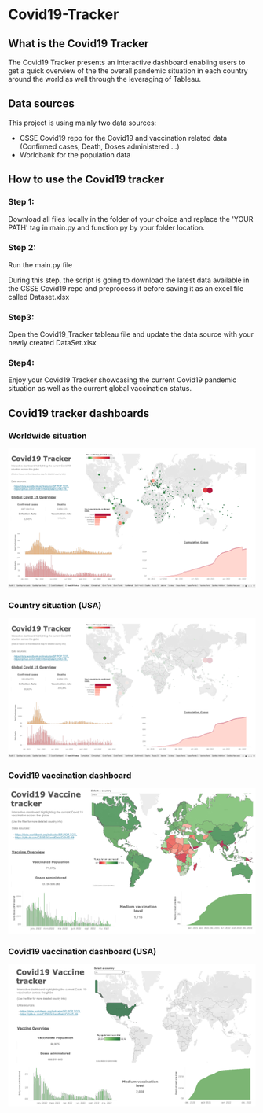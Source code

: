 # Covid19-Tracker

## What is the Covid19 Tracker 

The Covid19 Tracker presents an interactive dashboard enabling users to get a quick overview of the the overall pandemic situation in each country around the world as well through the leveraging of Tableau. 

## Data sources

This project is using mainly two data sources: 
  - CSSE Covid19 repo for the Covid19 and vaccination related data (Confirmed cases, Death, Doses administered ...) 
  - Worldbank for the population data 

## How to use the Covid19 tracker 

### Step 1: 
Download all files locally in the folder of your choice and replace the 'YOUR PATH' tag in main.py and function.py by your folder location. 

### Step 2: 
Run the main.py file

During this step, the script is going to download the latest data available in the CSSE Covid19 repo and preprocess it before saving it as an excel file called Dataset.xlsx

### Step3: 
Open the Covid19_Tracker tableau file and update the data source with your newly created DataSet.xlsx 

### Step4: 
Enjoy your Covid19 Tracker showcasing the current Covid19 pandemic situation as well as the current global vaccination status. 

## Covid19 tracker dashboards

### Worldwide situation

![alt text](https://github.com/Cybergen300/Covid19-Tracker/blob/main/Covid19_Tracker1.png)

### Country situation (USA)

![alt text](https://github.com/Cybergen300/Covid19-Tracker/blob/main/Covid19_Tracker2.png)

### Covid19 vaccination dashboard 

![alt text](https://github.com/Cybergen300/Covid19-Tracker/blob/main/Covid19_tracker3.png)

### Covid19 vaccination dashboard (USA)  

![alt text](https://github.com/Cybergen300/Covid19-Tracker/blob/main/Covid19_tracker4.png)





